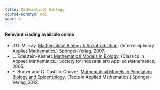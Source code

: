 ```yaml
---
title: Mathematical Biology
course-acronym: mbi
year: 4
---
```


#### Relevant reading available online

- J.D. Murray. [Mathematical Biology I: An Introduction](https://discovered.ed.ac.uk/permalink/f/1njkql8/44UOE_ALMA51147538400002466). (Interdisciplinary Applied Mathematics.) Springer-Verlag, 2007.
- L. Edelstein-Keshet. [Mathematical Models in Biology](https://discovered.ed.ac.uk/permalink/f/gfso8q/44UOE_ALMA51153329530002466). (Classics in  Applied Mathematics.) Society for Industrial and Applied Mathematics,  2005.
- F. Brauer and C. Castillo-Chavez. [Mathematical Models in Population Biology and Epidemiology](https://discovered.ed.ac.uk/permalink/f/1s15qcp/TN_cdi_askewsholts_vlebooks_9781461416869). (Texts in Applied Mathematics.)  Springer-Verlag, 2012.

